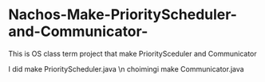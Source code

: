 ﻿# Nachos-Make-PriorityScheduler-and-Communicator-
This is OS class term project that make PrioritySceduler and Communicator

I did make PriorityScheduler.java \n
choimingi make Communicator.java
